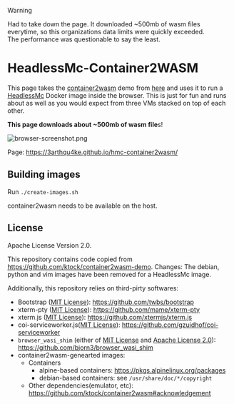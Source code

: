 > [!WARNING]
> Had to take down the page. It downloaded ~500mb of wasm files everytime, so this organizations data limits were quickly exceeded.  
> The performance was questionable to say the least.


# HeadlessMc-Container2WASM

This page takes the [container2wasm](https://github.com/ktock/container2wasm) demo
from [here](https://github.com/ktock/container2wasm-demo) and uses it to run a
[HeadlessMc](https://github.com/3arthqu4ke/headlessmc) Docker image inside the browser.
This is just for fun and runs about as well as you would
expect from three VMs stacked on top of each other.

**This page downloads about ~500mb of wasm file**s!

![browser-screenshot.png](browser-screenshot.png)

Page: https://3arthqu4ke.github.io/hmc-container2wasm/

## Building images

Run `./create-images.sh`

container2wasm needs to be available on the host.

## License

Apache License Version 2.0.

This repository contains code copied from https://github.com/ktock/container2wasm-demo.
Changes: The debian, python and vim images have been removed for a HeadlessMc image.

Additionally, this repository relies on third-pirty softwares:

- Bootstrap ([MIT License](https://github.com/twbs/bootstrap/blob/main/LICENSE)): https://github.com/twbs/bootstrap
- xterm-pty ([MIT License](https://github.com/mame/xterm-pty/blob/main/LICENSE.txt)): https://github.com/mame/xterm-pty
- xterm.js ([MIT License](https://github.com/xtermjs/xterm.js/blob/master/LICENSE)): https://github.com/xtermjs/xterm.js
- coi-serviceworker.js([MIT License](https://github.com/gzuidhof/coi-serviceworker/blob/master/LICENSE)): https://github.com/gzuidhof/coi-serviceworker
- `browser_wasi_shim` (either of [MIT License](https://github.com/bjorn3/browser_wasi_shim/blob/main/LICENSE-MIT) and [Apache License 2.0](https://github.com/bjorn3/browser_wasi_shim/blob/main/LICENSE-APACHE)): https://github.com/bjorn3/browser_wasi_shim
- container2wasm-genearted images:
  - Containers
    - alpine-based containers: https://pkgs.alpinelinux.org/packages
    - debian-based containers: see `/usr/share/doc/*/copyright`
  - Other dependencies(emulator, etc): https://github.com/ktock/container2wasm#acknowledgement
